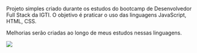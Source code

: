 Projeto simples criado durante os estudos do bootcamp de Desenvolvedor Full Stack da IGTI. O objetivo é praticar o uso das linguagens JavaScript, HTML, CSS.

Melhorias serão criadas ao longo de meus estudos nessas linguagens.


![](https://fscfelipe.github.io/color-simulator/img/sample-v1.png)
